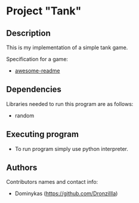 # Project "Tank"

## Description

This is my implementation of a simple tank game.

Specification for a game:
* [awesome-readme](https://github.com/Dronzillla/tank/blob/main/tank-game-description.md)

## Dependencies

Libraries needed to run this program are as follows: 
* random

## Executing program

* To run program simply use python interpreter.

## Authors

Contributors names and contact info:
* Dominykas (https://github.com/Dronzillla)